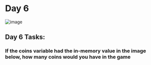 # Day 6
![image](https://github.com/W4W1R3/Advent-Of-Cyber-2023-Walkthroughs/assets/57982315/87cc74df-0437-4f2b-82d0-01892bee1b7a)

## Day 6 Tasks:

### If the coins variable had the in-memory value in the image below, how many coins would you have in the game
